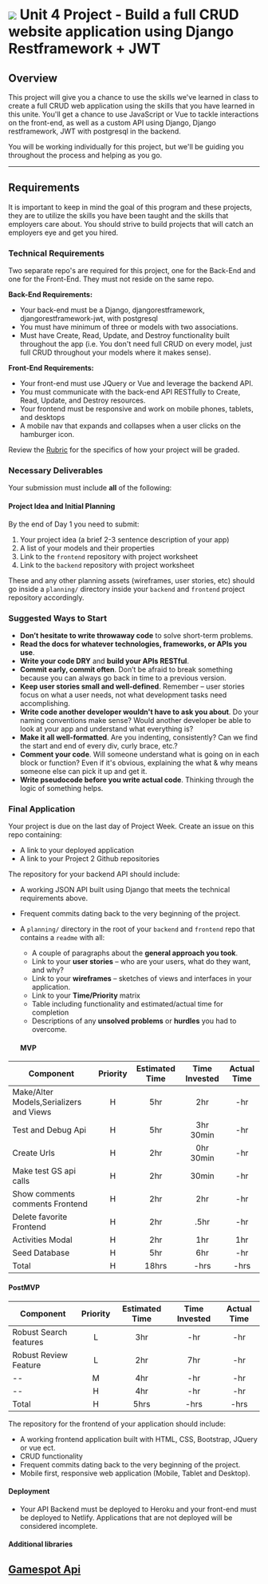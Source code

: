 # ![](https://ga-dash.s3.amazonaws.com/production/assets/logo-9f88ae6c9c3871690e33280fcf557f33.png) Unit 4 Project - Build a full CRUD website application using Django Restframework + JWT

## Overview

This project will give you a chance to use the skills we've learned in class to create a full CRUD web application using the skills that you have learned in this unite. You'll get a chance to use JavaScript or Vue to tackle interactions on the front-end, as well as a custom API using Django, Django restframework, JWT with postgresql in the backend.

You will be working individually for this project, but we'll be guiding you throughout the process and helping as you go.

---

## Requirements
It is important to keep in mind the goal of this program and these projects, they are to utilize the skills you have been taught and the skills that employers care about. You should strive to build projects that will catch an employers eye and get you hired.

### Technical Requirements
Two separate repo's are required for this project, one for the Back-End and one for the Front-End. They must not reside on the same repo.

**Back-End Requirements:**

- Your back-end must be a Django, djangorestframework, djangorestframework-jwt, with postgresql
- You must have minimum of three or models with two associations.
- Must have Create, Read, Update, and Destroy functionality built throughout the
  app (i.e. You don't need full CRUD on every model, just full CRUD throughout
  your models where it makes sense).

**Front-End Requirements:**
- Your front-end must use JQuery or Vue and leverage the backend API.
- You must communicate with the back-end API RESTfully to Create, Read, Update,
  and Destroy resources.
- Your frontend must be responsive and work on mobile phones, tablets, and desktops
- A mobile nav that expands and collapses when a user clicks on the hamburger icon.

Review the [Rubric](https://git.generalassemb.ly/SEIR-629/PROJECT-4/blob/master/evaluation-rubric.md) for the specifics of how your project will
be graded.


### Necessary Deliverables
Your submission must include **all** of the following:

#### Project Idea and Initial Planning
By the end of Day 1 you need to submit:

1. Your project idea (a brief 2-3 sentence description of your app)
2. A list of your models and their properties
3. Link to the `frontend` repository with project worksheet
4. Link to the `backend` repository with project worksheet

These and any other planning assets (wireframes, user stories, etc) should go
inside a `planning/` directory inside your `backend` and `frontend` project repository accordingly.

### Suggested Ways to Start

- **Don’t hesitate to write throwaway code** to solve short-term problems.
- **Read the docs for whatever technologies, frameworks, or APIs you use**.
- **Write your code DRY** and **build your APIs RESTful**.
- **Commit early, commit often**. Don’t be afraid to break something because you can always go back in time to a previous version.
- **Keep user stories small and well-defined**. Remember – user stories focus on what a user needs, not what development tasks need accomplishing.
- **Write code another developer wouldn't have to ask you about**. Do your naming conventions make sense? Would another developer be able to look at your app and understand what everything is?
- **Make it all well-formatted**. Are you indenting, consistently? Can we find the start and end of every div, curly brace, etc.?
- **Comment your code**. Will someone understand what is going on in each block or function? Even if it's obvious, explaining the what & why means someone else can pick it up and get it.
- **Write pseudocode before you write actual code**. Thinking through the logic of something helps.


### Final Application

Your project is due on the last day of Project Week. Create an issue on this repo containing:

- A link to your deployed application
- A link to your Project 2 Github repositories

The repository for your backend API should include:

- A working JSON API built using Django that meets the technical requirements above.
- Frequent commits dating back to the very beginning of the project.
- A `planning/` directory in the root of your `backend` and `frontend` repo that contains a `readme` with all: 
    - A couple of paragraphs about the **general approach you took**.
    - Link to your **user stories** – who are your users, what do they want, and why?
    - Link to your **wireframes** – sketches of  views and interfaces in your application.
    - Link to your **Time/Priority** matrix 
    - Table including functionality and estimated/actual time for completion
    - Descriptions of any **unsolved problems** or **hurdles** you had to overcome.
    
    #### MVP
| Component | Priority | Estimated Time | Time Invested | Actual Time |
| --- | :---: |  :---: | :---: | :---: |
| Make/Alter Models,Serializers and Views | H | 5hr | 2hr | -hr|
| Test and Debug Api | H | 5hr | 3hr 30min | -hr|
| Create Urls | H | 2hr | 0hr 30min | -hr|
| Make test GS api calls | H | 2hr | 30min | -hr|
| Show comments comments Frontend | H | 2hr | 2hr | -hr|
| Delete favorite Frontend| H | 2hr | .5hr | -hr|
| Activities Modal| H | 2hr | 1hr | 1hr|
| Seed Database | H | 5hr | 6hr | -hr|
| Total | H | 18hrs| -hrs | -hrs |

#### PostMVP
| Component | Priority | Estimated Time | Time Invested | Actual Time |
| --- | :---: |  :---: | :---: | :---: |
|Robust Search features| L | 3hr | -hr | -hr|
|Robust Review Feature| L | 2hr | 7hr | -hr|
| --| M | 4hr | -hr | -hr|
| -- | H | 4hr | -hr | -hr|
| Total | H | 5hrs| -hrs | -hrs |
    

The repository for the frontend of your application should include:

- A working frontend application built with HTML, CSS, Bootstrap, JQuery or vue ect.
- CRUD functionality
- Frequent commits dating back to the very beginning of the project.
- Mobile first, responsive web application (Mobile, Tablet and Desktop).

#### Deployment

- Your API Backend must be deployed to Heroku and your front-end must be deployed to
  Netlify. Applications that are not deployed will be considered incomplete.
 
#### Additional libraries
[Gamespot Api](https://www.gamespot.com/api/)
--
